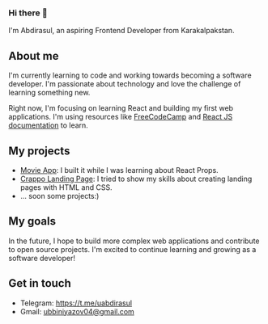 ### Hi there 👋

I'm Abdirasul, an aspiring Frontend Developer from Karakalpakstan.

## About me

I'm currently learning to code and working towards becoming a software developer. I'm passionate about technology and love the challenge of learning something new.

Right now, I'm focusing on learning React and building my first web applications. I'm using resources like [FreeCodeCamp](https://www.freecodecamp.org/) and [React JS documentation](https://react.dev/) to learn.

## My projects

- [Movie App](https://github.com/uabdirasul/movieapp): I built it while I was learning about React Props.
- [Crappo Landing Page](https://github.com/uabdirasul/Crappo): I tried to show my skills about creating landing pages with HTML and CSS.
- ... soon some projects:)

## My goals

In the future, I hope to build more complex web applications and contribute to open source projects. I'm excited to continue learning and growing as a software developer!

## Get in touch

- Telegram: https://t.me/uabdirasul
- Gmail: ubbiniyazov04@gmail.com
